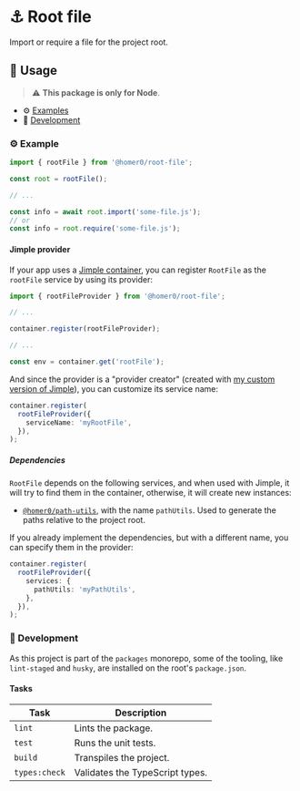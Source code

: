 # ⚓️ Root file

Import or require a file for the project root.

## 🍿 Usage

> ⚠️ **This package is only for Node**.

- ⚙️ [Examples](#%EF%B8%8F-examples)
- 🤘 [Development](#-development)

### ⚙️ Example

```ts
import { rootFile } from '@homer0/root-file';

const root = rootFile();

// ...

const info = await root.import('some-file.js');
// or
const info = root.require('some-file.js');
```

#### Jimple provider

If your app uses a [Jimple container](https://npmjs.com/package/jimple), you can register `RootFile` as the `rootFile` service by using its provider:

```ts
import { rootFileProvider } from '@homer0/root-file';

// ...

container.register(rootFileProvider);

// ...

const env = container.get('rootFile');
```

And since the provider is a "provider creator" (created with [my custom version of Jimple](https:///npmjs.com/package/@homer0/jimple)), you can customize its service name:

```ts
container.register(
  rootFileProvider({
    serviceName: 'myRootFile',
  }),
);
```

##### Dependencies

`RootFile` depends on the following services, and when used with Jimple, it will try to find them in the container, otherwise, it will create new instances:

- [`@homer0/path-utils`](https://npmjs.com/package/@homer0/path-utils), with the name `pathUtils`. Used to generate the paths relative to the project root.

If you already implement the dependencies, but with a different name, you can specify them in the provider:

```ts
container.register(
  rootFileProvider({
    services: {
      pathUtils: 'myPathUtils',
    },
  }),
);
```

### 🤘 Development

As this project is part of the `packages` monorepo, some of the tooling, like `lint-staged` and `husky`, are installed on the root's `package.json`.

#### Tasks

| Task          | Description                     |
| ------------- | ------------------------------- |
| `lint`        | Lints the package.              |
| `test`        | Runs the unit tests.            |
| `build`       | Transpiles the project.         |
| `types:check` | Validates the TypeScript types. |
